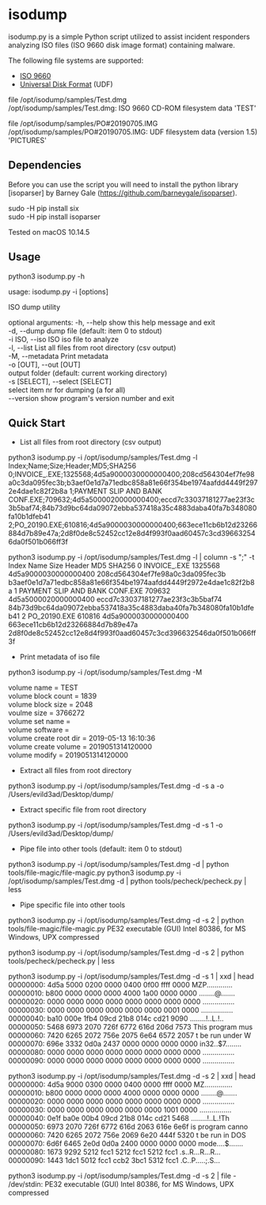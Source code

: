 # isodump

isodump.py is a simple Python script utilized to assist incident responders analyzing ISO files (ISO 9660 disk image format) containing malware.

The following file systems are supported:

* [ISO 9660](https://en.wikipedia.org/wiki/ISO_9660)
* [Universal Disk Format](https://en.wikipedia.org/wiki/Universal_Disk_Format) (UDF)

file /opt/isodump/samples/Test.dmg<br />
/opt/isodump/samples/Test.dmg: ISO 9660 CD-ROM filesystem data 'TEST'<br />

file /opt/isodump/samples/PO#20190705.IMG<br />
/opt/isodump/samples/PO#20190705.IMG: UDF filesystem data (version 1.5) 'PICTURES'<br />

## Dependencies

Before you can use the script you will need to install the python library [isoparser] by Barney Gale (https://github.com/barneygale/isoparser).

sudo -H pip install six<br />
sudo -H pip install isoparser<br />

Tested on macOS 10.14.5

## Usage

python3 isodump.py -h

usage: isodump.py -i <file> [options]

ISO dump utility

optional arguments:
  -h, --help            show this help message and exit<br />
  -d, --dump            dump file (default: item 0 to stdout)<br />
  -i ISO, --iso ISO     iso file to analyze<br />
  -l, --list            List all files from root directory (csv output)<br />
  -M, --metadata        Print metadata<br />
  -o [OUT], --out [OUT]<br />
                        output folder (default: current working directory)<br />
  -s [SELECT], --select [SELECT]<br />
                        select item nr for dumping (a for all)<br />
  --version             show program's version number and exit<br />

## Quick Start

* List all files from root directory (csv output)

python3 isodump.py -i /opt/isodump/samples/Test.dmg -l
Index;Name;Size;Header;MD5;SHA256
0;INVOICE_.EXE;1325568;4d5a9000030000000400;208cd564304ef7fe98a0c3da095fec3b;b3aef0e1d7a71edbc858a81e66f354be1974aafdd4449f2972e4dae1c82f2b8a
1;PAYMENT SLIP AND BANK CONF.EXE;709632;4d5a5000020000000400;eccd7c33037181277ae23f3c3b5baf74;84b73d9bc64da09072ebba537418a35c4883daba40fa7b348080fa10b1dfeb41
2;PO_20190.EXE;610816;4d5a9000030000000400;663ece11cb6b12d23266884d7b89e47a;2d8f0de8c52452cc12e8d4f993f0aad60457c3cd396632546da0f501b066ff3f

python3 isodump.py -i /opt/isodump/samples/Test.dmg -l | column -s ";" -t
Index  Name                            Size     Header                MD5                               SHA256
0      INVOICE_.EXE                    1325568  4d5a9000030000000400  208cd564304ef7fe98a0c3da095fec3b  b3aef0e1d7a71edbc858a81e66f354be1974aafdd4449f2972e4dae1c82f2b8a
1      PAYMENT SLIP AND BANK CONF.EXE  709632   4d5a5000020000000400  eccd7c33037181277ae23f3c3b5baf74  84b73d9bc64da09072ebba537418a35c4883daba40fa7b348080fa10b1dfeb41
2      PO_20190.EXE                    610816   4d5a9000030000000400  663ece11cb6b12d23266884d7b89e47a  2d8f0de8c52452cc12e8d4f993f0aad60457c3cd396632546da0f501b066ff3f

* Print metadata of iso file

python3 isodump.py -i /opt/isodump/samples/Test.dmg -M

volume name = TEST<br />
volume block count = 1839<br />
volume block size = 2048<br />
voulme size = 3766272<br />
volume set name = <br />
volume software = <br />
volume create root dir = 2019-05-13 16:10:36<br />
volume create volume = 2019051314120000<br />
volume modify = 2019051314120000<br />

* Extract all files from root directory

python3 isodump.py -i /opt/isodump/samples/Test.dmg -d -s a -o /Users/evild3ad/Desktop/dump/

* Extract specific file from root directory

python3 isodump.py -i /opt/isodump/samples/Test.dmg -d -s 1 -o /Users/evild3ad/Desktop/dump/

* Pipe file into other tools (default: item 0 to stdout)

python3 isodump.py -i /opt/isodump/samples/Test.dmg -d | python tools/file-magic/file-magic.py
python3 isodump.py -i /opt/isodump/samples/Test.dmg -d | python tools/pecheck/pecheck.py | less

* Pipe specific file into other tools

python3 isodump.py -i /opt/isodump/samples/Test.dmg -d -s 2 | python tools/file-magic/file-magic.py 
PE32 executable (GUI) Intel 80386, for MS Windows, UPX compressed

python3 isodump.py -i /opt/isodump/samples/Test.dmg -d -s 2 | python tools/pecheck/pecheck.py | less

python3 isodump.py -i /opt/isodump/samples/Test.dmg -d -s 1 | xxd | head
00000000: 4d5a 5000 0200 0000 0400 0f00 ffff 0000  MZP.............
00000010: b800 0000 0000 0000 4000 1a00 0000 0000  ........@.......
00000020: 0000 0000 0000 0000 0000 0000 0000 0000  ................
00000030: 0000 0000 0000 0000 0000 0000 0001 0000  ................
00000040: ba10 000e 1fb4 09cd 21b8 014c cd21 9090  ........!..L.!..
00000050: 5468 6973 2070 726f 6772 616d 206d 7573  This program mus
00000060: 7420 6265 2072 756e 2075 6e64 6572 2057  t be run under W
00000070: 696e 3332 0d0a 2437 0000 0000 0000 0000  in32..$7........
00000080: 0000 0000 0000 0000 0000 0000 0000 0000  ................
00000090: 0000 0000 0000 0000 0000 0000 0000 0000  ................

python3 isodump.py -i /opt/isodump/samples/Test.dmg -d -s 2 | xxd | head
00000000: 4d5a 9000 0300 0000 0400 0000 ffff 0000  MZ..............
00000010: b800 0000 0000 0000 4000 0000 0000 0000  ........@.......
00000020: 0000 0000 0000 0000 0000 0000 0000 0000  ................
00000030: 0000 0000 0000 0000 0000 0000 1001 0000  ................
00000040: 0e1f ba0e 00b4 09cd 21b8 014c cd21 5468  ........!..L.!Th
00000050: 6973 2070 726f 6772 616d 2063 616e 6e6f  is program canno
00000060: 7420 6265 2072 756e 2069 6e20 444f 5320  t be run in DOS 
00000070: 6d6f 6465 2e0d 0d0a 2400 0000 0000 0000  mode....$.......
00000080: 1673 9292 5212 fcc1 5212 fcc1 5212 fcc1  .s..R...R...R...
00000090: 1443 1dc1 5012 fcc1 ccb2 3bc1 5312 fcc1  .C..P.....;.S...

python3 isodump.py -i /opt/isodump/samples/Test.dmg -d -s 2 | file -
/dev/stdin: PE32 executable (GUI) Intel 80386, for MS Windows, UPX compressed
